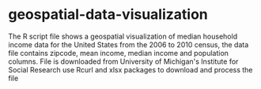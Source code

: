 # geospatial-data-visualization
The R script file shows a geospatial visualization of median household income data for the United States from the 2006 to 2010 census, the data file contains zipcode, mean income, median income and population columns.  File is downloaded from University of Michigan's Institute for Social Research
use Rcurl and xlsx packages to download and process the file
